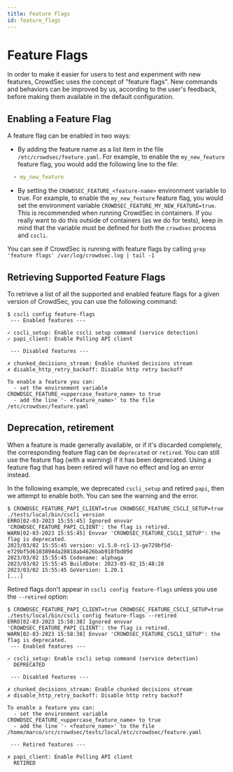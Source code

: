 ```yaml
---
title: Feature Flags
id: feature_flags
---
```


# Feature Flags

In order to make it easier for users to test and experiment with new features, CrowdSec uses the concept of "feature flags".
New commands and behaviors can be improved by us, according to the user's feedback, before making them available in the default configuration.

## Enabling a Feature Flag

A feature flag can be enabled in two ways:

 - By adding the feature name as a list item in the file `/etc/crowdsec/feature.yaml`. For example, to enable the `my_new_feature` feature flag, you would add the following line to the file:

```yaml title="/etc/crowdsec/feature.yaml"
  - my_new_feature
```

 - By setting the `CROWDSEC_FEATURE_<feature-name>` environment variable to true. For example, to enable the `my_new_feature` feature flag, you would set the environment variable `CROWDSEC_FEATURE_MY_NEW_FEATURE=true`. This is recommended when running CrowdSec in containers. If you really want to do this outside of containers (as we do for tests), keep in mind that the variable must be defined for both the `crowdsec` process and `cscli`.


You can see if CrowdSec is running with feature flags by calling `grep 'feature flags' /var/log/crowdsec.log | tail -1`


## Retrieving Supported Feature Flags

To retrieve a list of all the supported and enabled feature flags for a given version of CrowdSec, you can use the following command:

```console
$ cscli config feature-flags
 --- Enabled features ---

✓ cscli_setup: Enable cscli setup command (service detection)
✓ papi_client: Enable Polling API client

 --- Disabled features ---

✗ chunked_decisions_stream: Enable chunked decisions stream
✗ disable_http_retry_backoff: Disable http retry backoff

To enable a feature you can: 
  - set the environment variable CROWDSEC_FEATURE_<uppercase_feature_name> to true
  - add the line '- <feature_name>' to the file /etc/crowdsec/feature.yaml
```

## Deprecation, retirement

When a feature is made generally available, or if it's discarded completely, the corresponding feature flag can be
`deprecated` or `retired`. You can still use the feature flag (with a warning) if it has been deprecated. Using a feature flag that
has been retired will have no effect and log an error instead.

In the following example, we deprecated `cscli_setup` and retired `papi`, then we attempt to enable both. You can see the warning
and the error.

```console
$ CROWDSEC_FEATURE_PAPI_CLIENT=true CROWDSEC_FEATURE_CSCLI_SETUP=true ./tests/local/bin/cscli version
ERRO[02-03-2023 15:55:45] Ignored envvar 'CROWDSEC_FEATURE_PAPI_CLIENT': the flag is retired.  
WARN[02-03-2023 15:55:45] Envvar 'CROWDSEC_FEATURE_CSCLI_SETUP': the flag is deprecated.  
2023/03/02 15:55:45 version: v1.5.0-rc1-13-ge729bf5d-e729bf5d6103894da28818ab4626bab918fbd09d
2023/03/02 15:55:45 Codename: alphaga
2023/03/02 15:55:45 BuildDate: 2023-03-02_15:48:28
2023/03/02 15:55:45 GoVersion: 1.20.1
[...]
```

Retired flags don't appear in `cscli config feature-flags` unless you use the `--retired` option:

```console
$ CROWDSEC_FEATURE_PAPI_CLIENT=true CROWDSEC_FEATURE_CSCLI_SETUP=true ./tests/local/bin/cscli config feature-flags --retired
ERRO[02-03-2023 15:58:38] Ignored envvar 'CROWDSEC_FEATURE_PAPI_CLIENT': the flag is retired.
WARN[02-03-2023 15:58:38] Envvar 'CROWDSEC_FEATURE_CSCLI_SETUP': the flag is deprecated.
 --- Enabled features ---

✓ cscli_setup: Enable cscli setup command (service detection)
  DEPRECATED

 --- Disabled features ---

✗ chunked_decisions_stream: Enable chunked decisions stream
✗ disable_http_retry_backoff: Disable http retry backoff

To enable a feature you can:
  - set the environment variable CROWDSEC_FEATURE_<uppercase_feature_name> to true
  - add the line '- <feature_name>' to the file /home/marco/src/crowdsec/tests/local/etc/crowdsec/feature.yaml

 --- Retired features ---

✗ papi_client: Enable Polling API client
  RETIRED
```
